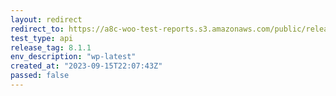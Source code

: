 ```yaml
---
layout: redirect
redirect_to: https://a8c-woo-test-reports.s3.amazonaws.com/public/release/8.1.1/wp-latest/api/index.html
test_type: api
release_tag: 8.1.1
env_description: "wp-latest"
created_at: "2023-09-15T22:07:43Z"
passed: false
---
```

